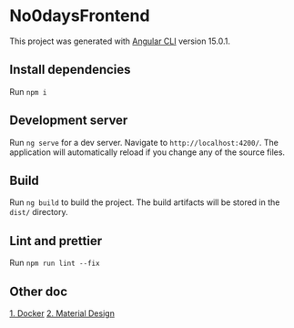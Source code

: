 # No0daysFrontend

This project was generated with [Angular CLI](https://github.com/angular/angular-cli) version 15.0.1.

## Install dependencies

Run `npm i`

## Development server

Run `ng serve` for a dev server. Navigate to `http://localhost:4200/`. The application will automatically reload if you change any of the source files.

## Build

Run `ng build` to build the project. The build artifacts will be stored in the `dist/` directory.

## Lint and prettier

Run `npm run lint --fix`

## Other doc

[1. Docker](./doc/docker.md)
[2. Material Design](./doc/material.md)